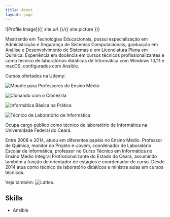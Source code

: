 ```yaml
---
title: About
layout: page
---
```

![Profile Image]({{ site.url }}/{{ site.picture }})

Mestrando em Tecnologias Educacionais, possui especialização em Administração e Segurança de Sistemas Computacionais, graduação em Análise e Desenvolvimento de Sistemas e em Licenciatura Plena em Química. Experiência em docência em cursos técnicos profissionalizantes e como técnico de laboratórios didáticos de Informática com Windows 10/11 e macOS, configurados com Ansible.

Cursos ofertados na Udemy:

![Moodle para Professores do Ensino Médio](https://www.udemy.com/course/moodle-para-pofessores-do-ensino-medio/?referralCode=B3B65BA294D1A6D615F7)

![Clonando com o Clonezilla](https://www.udemy.com/course/clonando-com-o-clonezilla/?referralCode=4F488C22779DC25951E5)

![Informática Básica na Prática](https://www.udemy.com/course/informatica-basica-na-pratica/?referralCode=27256A7470C601E52C70)

![Técnico de Laboratório de Informática](https://www.udemy.com/course/tecnico-de-laboratorio-de-informatica/?referralCode=47BB46A8BF6AB8E834FF)

Ocupa cargo público como técnico de laboratório de Informática na Universidade Federal do Ceará.

Entre 2008 e 2014, atuou em diferentes papéis no Ensino Médio. Professor de Química, monitor do Projeto e-Jovem, coordenador de Laboratório Escolar de Informática, professor no Curso Técnico em Informática no Ensino Médio Integral Profissionalizante do Estado do Ceará, assumindo também a função de orientador de estágios e coordenador de curso. Desde 2014 atua como técnico de laboratório didáticos e ministra aulas em cursos técnicos.


Veja também: ![Lattes.](http://lattes.cnpq.br/6844602803726866)</p>


<h2>Skills</h2>

<ul class="skill-list">
	<li>Ansible</li>
</ul>

